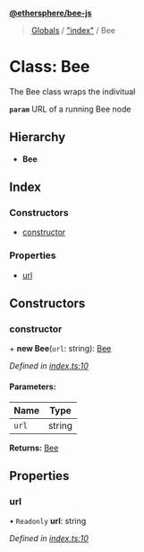 **[@ethersphere/bee-js](../README.md)**

> [Globals](../README.md) / ["index"](../modules/_index_.md) / Bee

# Class: Bee

The Bee class wraps the indivitual

**`param`** URL of a running Bee node

## Hierarchy

* **Bee**

## Index

### Constructors

* [constructor](_index_.bee.md#constructor)

### Properties

* [url](_index_.bee.md#url)

## Constructors

### constructor

\+ **new Bee**(`url`: string): [Bee](_index_.bee.md)

*Defined in [index.ts:10](https://github.com/ethersphere/bee-js/blob/2450765/src/index.ts#L10)*

#### Parameters:

Name | Type |
------ | ------ |
`url` | string |

**Returns:** [Bee](_index_.bee.md)

## Properties

### url

• `Readonly` **url**: string

*Defined in [index.ts:10](https://github.com/ethersphere/bee-js/blob/2450765/src/index.ts#L10)*
